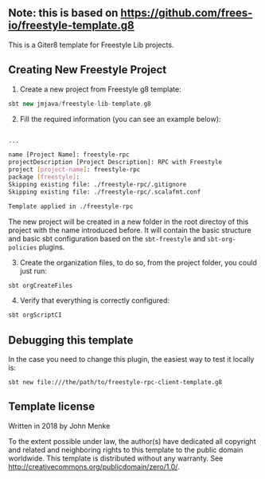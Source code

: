 ## Note: this is based on https://github.com/frees-io/freestyle-template.g8
This is a Giter8 template for Freestyle Lib projects.

## Creating New Freestyle Project

1. Create a new project from Freestyle g8 template:

```scala
sbt new jmjava/freestyle-lib-template.g8
```

2. Fill the required information (you can see an example below):

```bash

...

name [Project Name]: freestyle-rpc
projectDescription [Project Description]: RPC with Freestyle
project [project-name]: freestyle-rpc
package [freestyle]:
Skipping existing file: ./freestyle-rpc/.gitignore
Skipping existing file: ./freestyle-rpc/.scalafmt.conf

Template applied in ./freestyle-rpc
```

The new project will be created in a new folder in the root directoy of this project with the name introduced before. It will contain the basic structure and basic sbt configuration based on the `sbt-freestyle` and `sbt-org-policies` plugins.

3. Create the organization files, to do so, from the project folder, you could just run:

```scala
sbt orgCreateFiles
```

4. Verify that everything is correctly configured:

```scala
sbt orgScriptCI
```

## Debugging this template

In the case you need to change this plugin, the easiest way to test it locally is:

```
sbt new file:///the/path/to/freestyle-rpc-client-template.g8
```


Template license
----------------
Written in 2018 by John Menke

To the extent possible under law, the author(s) have dedicated all copyright and related
and neighboring rights to this template to the public domain worldwide.
This template is distributed without any warranty. See <http://creativecommons.org/publicdomain/zero/1.0/>.
